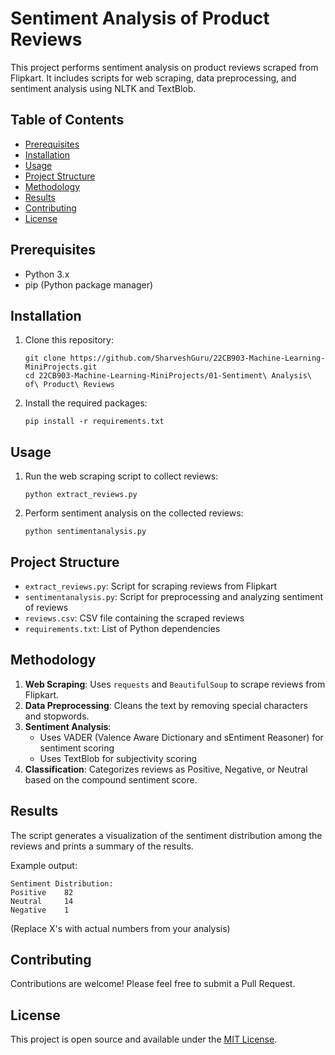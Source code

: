 # Sentiment Analysis of Product Reviews

This project performs sentiment analysis on product reviews scraped from Flipkart. It includes scripts for web scraping, data preprocessing, and sentiment analysis using NLTK and TextBlob.

## Table of Contents
- [Prerequisites](#prerequisites)
- [Installation](#installation)
- [Usage](#usage)
- [Project Structure](#project-structure)
- [Methodology](#methodology)
- [Results](#results)
- [Contributing](#contributing)
- [License](#license)

## Prerequisites

- Python 3.x
- pip (Python package manager)

## Installation

1. Clone this repository:
   ```
   git clone https://github.com/SharveshGuru/22CB903-Machine-Learning-MiniProjects.git
   cd 22CB903-Machine-Learning-MiniProjects/01-Sentiment\ Analysis\ of\ Product\ Reviews
   ```

2. Install the required packages:
   ```
   pip install -r requirements.txt
   ```

## Usage

1. Run the web scraping script to collect reviews:
   ```
   python extract_reviews.py
   ```

2. Perform sentiment analysis on the collected reviews:
   ```
   python sentimentanalysis.py
   ```

## Project Structure

- `extract_reviews.py`: Script for scraping reviews from Flipkart
- `sentimentanalysis.py`: Script for preprocessing and analyzing sentiment of reviews
- `reviews.csv`: CSV file containing the scraped reviews
- `requirements.txt`: List of Python dependencies

## Methodology

1. **Web Scraping**: Uses `requests` and `BeautifulSoup` to scrape reviews from Flipkart.
2. **Data Preprocessing**: Cleans the text by removing special characters and stopwords.
3. **Sentiment Analysis**: 
   - Uses VADER (Valence Aware Dictionary and sEntiment Reasoner) for sentiment scoring
   - Uses TextBlob for subjectivity scoring
4. **Classification**: Categorizes reviews as Positive, Negative, or Neutral based on the compound sentiment score.

## Results

The script generates a visualization of the sentiment distribution among the reviews and prints a summary of the results.

Example output:
```
Sentiment Distribution:
Positive    82
Neutral     14
Negative    1
```

(Replace X's with actual numbers from your analysis)

## Contributing

Contributions are welcome! Please feel free to submit a Pull Request.

## License

This project is open source and available under the [MIT License](LICENSE).
